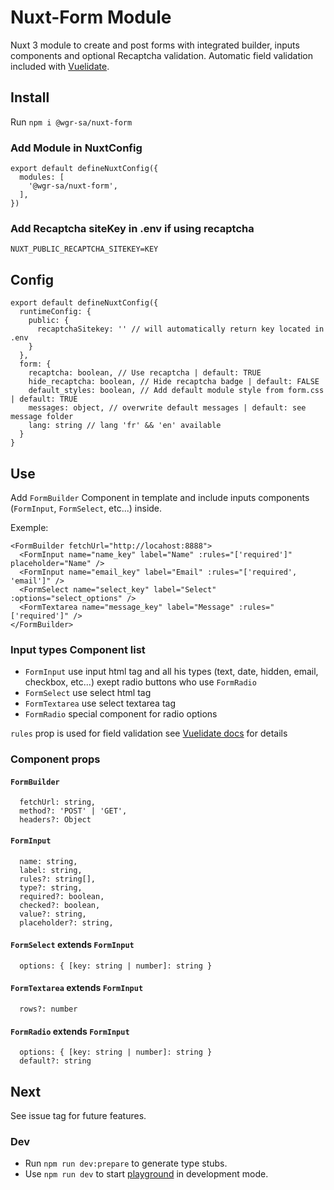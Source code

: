 # Nuxt-Form Module

Nuxt 3 module to create and post forms with integrated builder, inputs components and optional Recaptcha validation. Automatic field validation included with [Vuelidate](https://vuelidate-next.netlify.app). 

## Install
Run `npm i @wgr-sa/nuxt-form`

### Add Module in NuxtConfig
```
export default defineNuxtConfig({
  modules: [
    '@wgr-sa/nuxt-form',
  ],
})	
```

### Add Recaptcha siteKey in .env if using recaptcha
`NUXT_PUBLIC_RECAPTCHA_SITEKEY=KEY`

## Config
```
export default defineNuxtConfig({
  runtimeConfig: {
    public: {
      recaptchaSitekey: '' // will automatically return key located in .env
    }
  },
  form: {
    recaptcha: boolean, // Use recaptcha | default: TRUE
    hide_recaptcha: boolean, // Hide recaptcha badge | default: FALSE
    default_styles: boolean, // Add default module style from form.css | default: TRUE
    messages: object, // overwrite default messages | default: see message folder
    lang: string // lang 'fr' && 'en' available  
  }
}
```

## Use 

Add `FormBuilder` Component in template and include inputs components (`FormInput`, `FormSelect`, etc...) inside.

Exemple:
```
<FormBuilder fetchUrl="http://locahost:8888">
  <FormInput name="name_key" label="Name" :rules="['required']" placeholder="Name" />
  <FormInput name="email_key" label="Email" :rules="['required', 'email']" />
  <FormSelect name="select_key" label="Select" :options="select_options" />
  <FormTextarea name="message_key" label="Message" :rules="['required']" /> 
</FormBuilder>  
```

### Input types Component list 

- `FormInput` use input html tag and all his types (text, date, hidden, email, checkbox, etc...) exept radio buttons who use `FormRadio`
- `FormSelect` use select html tag
- `FormTextarea` use select textarea tag
- `FormRadio` special component for radio options

`rules` prop is used for field validation see [Vuelidate docs](https://vuelidate-next.netlify.app/validators.html) for details

### Component props 

#### `FormBuilder`
```
  fetchUrl: string,
  method?: 'POST' | 'GET',
  headers?: Object
```

#### `FormInput`
```
  name: string,
  label: string,
  rules?: string[],
  type?: string,
  required?: boolean,
  checked?: boolean,
  value?: string,
  placeholder?: string,
```

#### `FormSelect` extends `FormInput`
```
  options: { [key: string | number]: string }
```

#### `FormTextarea` extends `FormInput`
```
  rows?: number
```

#### `FormRadio` extends `FormInput`
```
  options: { [key: string | number]: string }
  default?: string
```

## Next
See issue tag for future features.
### Dev
- Run `npm run dev:prepare` to generate type stubs.
- Use `npm run dev` to start [playground](./playground) in development mode.

